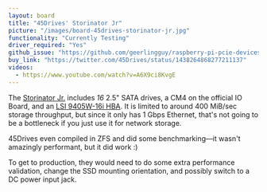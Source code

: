 ```yaml
---
layout: board
title: "45Drives' Storinator Jr"
picture: "/images/board-45drives-storinator-jr.jpg"
functionality: "Currently Testing"
driver_required: "Yes"
github_issue: "https://github.com/geerlingguy/raspberry-pi-pcie-devices/issues/252"
buy_link: "https://twitter.com/45Drives/status/1438264868277211137"
videos:
  - https://www.youtube.com/watch?v=A6X9ci8KvgE
---
```

The [Storinator Jr.](https://www.45drives.com/blog/storage/the-jeff-geerling-inspired-storinator/) includes *16* 2.5" SATA drives, a CM4 on the official IO Board, and an [LSI 9405W-16i HBA](https://github.com/geerlingguy/raspberry-pi-pcie-devices/issues/196). It is limited to around 400 MiB/sec storage throughput, but since it only has 1 Gbps Ethernet, that's not going to be a bottleneck if you just use it for network storage.

45Drives even compiled in ZFS and did some benchmarking—it wasn't amazingly performant, but it did work :)

To get to production, they would need to do some extra performance validation, change the SSD mounting orientation, and possibly switch to a DC power input jack.
